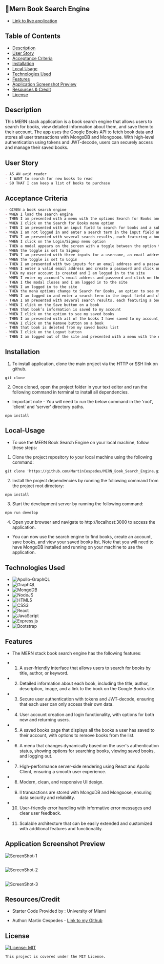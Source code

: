 ## :book:Mern Book Search Engine

- [Link to live application]()

## Table of Contents

- [Description](#description)
- [User Story](#user-story)
- [Acceptance Criteria](#acceptance-criteria)
- [Installation](#installation)
- [Local Usage](#Local-Usage)
- [Technologies Used](#technologies-used)
- [Features](#features)
- [Application Screenshot Preview](#application-screenshot-preview)
- [Resources & Credit](#resourcescredit)
- [License](#License)

## Description

This MERN stack application is a book search engine that allows users to search for books, view detailed information about them, and save them to their account. The app uses the Google Books API to fetch book data and stores all user transactions with MongoDB and Mongoose. With high-level authentication using tokens and JWT-decode, users can securely access and manage their saved books.

## User Story

```md
- AS AN avid reader
- I WANT to search for new books to read
- SO THAT I can keep a list of books to purchase
```

## Acceptance Criteria

```md
- GIVEN a book search engine
- WHEN I load the search engine
- THEN I am presented with a menu with the options Search for Books and Login/Signup and an input field to search for books and a submit button
- WHEN I click on the Search for Books menu option
- THEN I am presented with an input field to search for books and a submit button
- WHEN I am not logged in and enter a search term in the input field and click the submit button
- THEN I am presented with several search results, each featuring a book’s title, author, description, image, and a link to that book on the Google Books site
- WHEN I click on the Login/Signup menu option
- THEN a modal appears on the screen with a toggle between the option to log in or sign up
- WHEN the toggle is set to Signup
- THEN I am presented with three inputs for a username, an email address, and a password, and a signup button
- WHEN the toggle is set to Login
- THEN I am presented with two inputs for an email address and a password and login button
- WHEN I enter a valid email address and create a password and click on the signup button
- THEN my user account is created and I am logged in to the site
- WHEN I enter my account’s email address and password and click on the login button
- THEN I the modal closes and I am logged in to the site
- WHEN I am logged in to the site
- THEN the menu options change to Search for Books, an option to see my saved books, and Logout
- WHEN I am logged in and enter a search term in the input field and click the submit button
- THEN I am presented with several search results, each featuring a book’s title, author, description, image, and a link to that book on the Google Books site and a button to save a book to my account
- WHEN I click on the Save button on a book
- THEN that book’s information is saved to my account
- WHEN I click on the option to see my saved books
- THEN I am presented with all of the books I have saved to my account, each featuring the book’s title, author, description, image, and a link to that book on the Google Books site and a button to remove a book from my account
- WHEN I click on the Remove button on a book
- THEN that book is deleted from my saved books list
- WHEN I click on the Logout button
- THEN I am logged out of the site and presented with a menu with the options Search for Books and Login/Signup and an input fvield to search for books and a submit button
```

## Installation

1. To install application, clone the main project via the HTTP or SSH link on github.

```
git clone
```

2. Once cloned, open the project folder in your text editor and run the following command in terminal to install all dependencies.

- Important note - You will need to run the below command in the 'root', 'client' and 'server' directory paths.

```
npm install
```

## Local-Usage

- To use the MERN Book Search Engine on your local machine, follow these steps:

1. Clone the project repository to your local machine using the following command:

```md
git clone 'https://github.com/MartinCespedes/MERN_Book_Search_Engine.git'
```

2. Install the project dependencies by running the following command from the project root directory:

```md
npm install
```

3. Start the development server by running the following command:

```md
npm run develop
```

4. Open your browser and navigate to http://localhost:3000 to access the application.

- You can now use the search engine to find books, create an account, save books, and view your saved books list. Note that you will need to have MongoDB installed and running on your machine to use the application.

## Technologies Used

- ![Apollo-GraphQL](https://img.shields.io/badge/-ApolloGraphQL-311C87?style=for-the-badge&logo=apollo-graphql)
- ![GraphQL](https://img.shields.io/badge/-GraphQL-E10098?style=for-the-badge&logo=graphql&logoColor=white)
- ![MongoDB](https://img.shields.io/badge/MongoDB-%234ea94b.svg?style=for-the-badge&logo=mongodb&logoColor=white)
- ![NodeJS](https://img.shields.io/badge/node.js-6DA55F?style=for-the-badge&logo=node.js&logoColor=white)
- ![HTML5](https://img.shields.io/badge/html5-%23E34F26.svg?style=for-the-badge&logo=html5&logoColor=white)
- ![CSS3](https://img.shields.io/badge/css3-%231572B6.svg?style=for-the-badge&logo=css3&logoColor=white)
- ![React](https://img.shields.io/badge/react-%2320232a.svg?style=for-the-badge&logo=react&logoColor=%2361DAFB)
- ![JavaScript](https://img.shields.io/badge/javascript-%23323330.svg?style=for-the-badge&logo=javascript&logoColor=%23F7DF1E)
- ![Express.js](https://img.shields.io/badge/express.js-%23404d59.svg?style=for-the-badge&logo=express&logoColor=%2361DAFB)
- ![Bootstrap](https://img.shields.io/badge/bootstrap-%23563D7C.svg?style=for-the-badge&logo=bootstrap&logoColor=white)

## Features

- The MERN stack book search engine has the following features:

- 1. A user-friendly interface that allows users to search for books by title, author, or keyword.

- 2. Detailed information about each book, including the title, author, description, image, and a link to the book on the Google Books site.

- 3. Secure user authentication with tokens and JWT-decode, ensuring that each user can only access their own data.

- 4. User account creation and login functionality, with options for both new and returning users.

- 5. A saved books page that displays all the books a user has saved to their account, with options to remove books from the list.

- 6. A menu that changes dynamically based on the user's authentication status, showing options for searching books, viewing saved books, and logging out.

- 7. High-performance server-side rendering using React and Apollo Client, ensuring a smooth user experience.

- 8. Modern, clean, and responsive UI design.

- 9. ll transactions are stored with MongoDB and Mongoose, ensuring data security and reliability.

- 10. User-friendly error handling with informative error messages and clear user feedback.

- 11. Scalable architecture that can be easily extended and customized with additional features and functionality.

## Application Screenshot Preview

![ScreenShot-1](./assets/mern_book_search_1_screenshot.png)

##

![ScreenShot-2](./assets/mern_book_search_2_screenshot.png)

##

![ScreenShot-3](./assets/mern_book_search_3_screenshot.png)

## Resources/Credit

- Starter Code Provided by : University of Miami

- Author: Martin Cespedes - [Link to my Github](https://github.com/MartinCespedes)

## License

[![License: MIT](https://img.shields.io/badge/License-MIT-yellow.svg)](https://opensource.org/licenses/MIT)

```
This project is covered under the MIT License.
```
